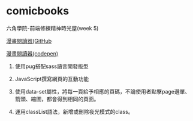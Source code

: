 # comicbooks

六角學院-前端修練精神時光屋(week 5)

[漫畫閱讀器(GitHub](https://lhikarul.github.io/comicbooks/)

[漫畫閱讀器(codepen)](https://codepen.io/lhiakrul/pen/jvRLRP)

1. 使用pug搭配sass語言開發版型

2. JavaScript撰寫網頁的互動功能

3. 使用data-set屬性，將每一頁給予相應的頁碼，不論使用者點擊page選單、箭頭、縮圖，都會得到相同的頁面。

4. 運用classList語法，新增或刪除夜光模式的class。
